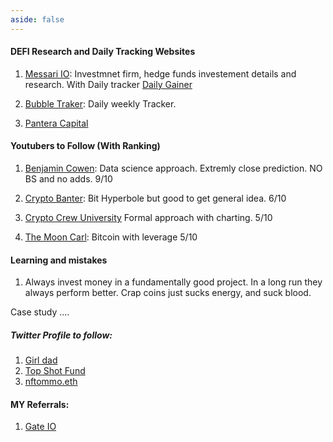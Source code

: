 ```yaml
---
aside: false
---
```


#### DEFI Research and Daily Tracking Websites

1. [Messari IO]( https://messari.io/): Investmnet firm, hedge funds investement
  details and research. With Daily tracker [Daily Gainer](https://messari.io/screener/daily-gainers-6ACB31BE)

2. [Bubble Traker](https://cryptobubbles.net/): Daily weekly Tracker.

3. [Pantera Capital](https://panteracapital.com/)

#### Youtubers to Follow (With Ranking)

1. [Benjamin Cowen](https://www.youtube.com/channel/UCRvqjQPSeaWn-uEx-w0XOIg):
  Data science approach. Extremly close prediction. NO BS and no adds. 9/10

2. [Crypto Banter](https://www.youtube.com/channel/UCN9Nj4tjXbVTLYWN0EKly_Q):
  Bit Hyperbole but good to get general idea. 6/10

3. [Crypto Crew University](https://www.youtube.com/c/CryptoCrewUniversity)
  Formal approach with charting. 5/10

4. [The Moon Carl](https://www.youtube.com/c/TheMoonCarl): Bitcoin with leverage
  5/10


#### Learning and mistakes

1. Always invest money in a fundamentally good project.
  In a long run they always perform better.
  Crap coins just sucks energy, and suck blood. 

  Case study ....

##### Twitter Profile to follow:
1. [Girl dad](https://twitter.com/girldadNFT)
2. [Top Shot Fund](https://twitter.com/topshotfund)
3. [nftommo.eth](https://twitter.com/NfTommo)

#### MY Referrals:

1. [Gate IO](https://www.gate.io/signup/3185873)

